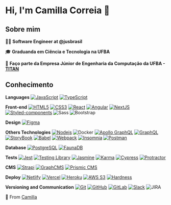 # Hi, I'm Camilla Correia :sunflower:

## Sobre mim

:woman_technologist: <strong>Software Engineer at @jusbrasil</strong>

:mortar_board: <strong>Graduanda em Ciência e Tecnologia na UFBA</strong>

:raising_hand: **Faço parte da Empresa Júnior de Engenharia da Computação da UFBA - [TITAN](https://titanci.com.br/)**

## Conhecimento

**Languages**
[![JavaScript](https://img.shields.io/badge/-JavaScript-black?style=flat-square&logo=javascript&link=https://github.com/camillacorreia/)](https://github.com/camillacorreia/)
[![TypeScript](https://img.shields.io/badge/-TypeScript-59C0EA?style=flat-square&logo=typescript&link=https://github.com/camillacorreia/)](https://github.com/camillacorreia/)

**Front-end**
[![HTML5](https://img.shields.io/badge/-HTML5-E34F26?style=flat-square&logo=html5&logoColor=white&link=https://github.com/camillacorreia/)](https://github.com/camillacorreia/)
[![CSS3](https://img.shields.io/badge/-CSS3-1572B6?style=flat-square&logo=css3&link=https://github.com/camillacorreia/)](https://github.com/camillacorreia/)
[![React](https://img.shields.io/badge/-React-black?style=flat-square&logo=react&link=https://github.com/camillacorreia/)](https://github.com/camillacorreia/)
[![Angular](https://img.shields.io/badge/-Angular-DD0031?style=flat-square&logo=angular&link=https://github.com/camillacorreia/)](https://github.com/camillacorreia/)
[![NextJS](https://img.shields.io/badge/-NextJS-black?style=flat-square&logo=Next.js&link=https://github.com/camillacorreia/)](https://github.com/camillacorreia/)
[![Styled-components](https://img.shields.io/badge/-Styled%20Components-DBDBE0?style=flat-square&logo=styled-components)](https://github.com/camillacorreia/)
![Sass](https://img.shields.io/badge/-Sass-CC6699?style=flat-square&logo=sass&logoColor=white)
![Bootstrap](https://img.shields.io/badge/-Bootstrap-563D7C?style=flat-square&logo=bootstrap)

**Design**
[![Figma](https://img.shields.io/badge/-Figma-ffbaba?style=flat-square&logo=figma)](https://github.com/camillacorreia/)

**Others Technologies**
[![Nodejs](https://img.shields.io/badge/-Nodejs-black?style=flat-square&logo=Node.js&link=https://github.com/camillacorreia/)](https://github.com/camillacorreia/)
![Docker](https://img.shields.io/badge/-Docker-2496ED?style=flat-square&logo=docker&logoColor=white)
[![Apollo GraphQL](https://img.shields.io/badge/-Apollo%20GraphQL-311C87?style=flat-square&logo=apollo-graphql&link=https://github.com/camillacorreia/)](https://github.com/camillacorreia/)
[![GraphQL](https://img.shields.io/badge/-GraphQL-DBDBE0?style=flat-square&logo=graphql&link=https://github.com/camillacorreia/)](https://github.com/camillacorreia/)
[![StoryBook](https://img.shields.io/badge/-Storybook-DBDBE0?style=flat-square&logo=Storybook&link=https://github.com/camillacorreia/)](https://github.com/camillacorreia/)
[![Babel](https://img.shields.io/badge/-Babel-F5C30F?style=flat-square&logo=Babel&link=https://github.com/camillacorreia/)](https://github.com/camillacorreia/)
[![Webpack](https://img.shields.io/badge/-Webpack-86A7DC?style=flat-square&logo=Webpack&link=https://github.com/camillacorreia/)](https://github.com/camillacorreia/)
[![Insomnia](https://img.shields.io/badge/-Insomnia-5849BE?style=flat-square&logo=Insomnia&link=https://github.com/camillacorreia/)](https://github.com/camillacorreia/)
[![Postman](https://img.shields.io/badge/-Postman-DBDBE0?style=flat-square&logo=Postman&link=https://github.com/camillacorreia/)](https://github.com/camillacorreia/)

**Database**
[![PostgreSQL](https://img.shields.io/badge/-PostgreSQL-DBDBE0?style=flat-square&logo=postgresql&link=https://github.com/camillacorreia/)](https://github.com/camillacorreia/)
[![FaunaDB](https://img.shields.io/badge/-FaunaDB-DBDBE0?style=flat-square&logo=faunadb&link=https://github.com/camillacorreia/)](https://github.com/camillacorreia/)

**Tests**
[![Jest](https://img.shields.io/badge/-Jest-D36D9D?style=flat-square&logo=jest&link=https://github.com/camillacorreia/)](https://github.com/camillacorreia/)
[![Testing Library](https://img.shields.io/badge/-Testing%20Library-434959?style=flat-square&logo=testing-library&link=https://github.com/camillacorreia/)](https://github.com/camillacorreia/)
[![Jasmine](https://img.shields.io/badge/-Jasmine-434959?style=flat-square&logo=jasmine&link=https://github.com/camillacorreia/)](https://github.com/camillacorreia/)
[![Karma](https://img.shields.io/badge/-Karma-434959?style=flat-square&logo=karma&link=https://github.com/camillacorreia/)](https://github.com/camillacorreia/)
[![Cypress](https://img.shields.io/badge/-Cypress-434959?style=flat-square&logo=cypress&link=https://github.com/camillacorreia/)](https://github.com/camillacorreia/)
[![Protractor](https://img.shields.io/badge/-Protractor-434959?style=flat-square&logo=protractor&link=https://github.com/camillacorreia/)](https://github.com/camillacorreia/)

**CMS**
[![Strapi](https://img.shields.io/badge/-Strapi-8E75FF?style=flat-square&logo=Strapi&link=https://github.com/camillacorreia/)](https://github.com/camillacorreia/)
[![GraphCMS](https://img.shields.io/badge/-GraphCMS-141518?style=flat-square&logo=graphcms&link=https://github.com/camillacorreia/)](https://github.com/camillacorreia/)
[![Prismic CMS](https://img.shields.io/badge/-PrismicCMS-DBDBE0?style=flat-square&logo=prismic&link=https://github.com/camillacorreia/)](https://github.com/camillacorreia/)

**Deploy**
[![Netlify](https://img.shields.io/badge/-Netlify-DBDBE0?style=flat-square&logo=netlify)](https://github.com/camillacorreia/)
[![Vercel](https://img.shields.io/badge/-Vercel-141518?style=flat-square&logo=vercel)](https://github.com/camillacorreia/)
[![Heroku](https://img.shields.io/badge/-Heroku-9994CD?style=flat-square&logo=heroku)](https://github.com/camillacorreia/)
[![AWS S3](https://img.shields.io/badge/-AWS%20S3-DBDBE0?style=flat-square&logo=amazon)](https://github.com/camillacorreia/)
[![Hardness](https://img.shields.io/badge/-Hardness-DBDBE0?style=flat-square&logo=hardness)](https://github.com/camillacorreia/)

**Versioning and Communication**
[![Git](https://img.shields.io/badge/-Git-black?style=flat-square&logo=git&link=https://github.com/camillacorreia/)](https://github.com/camillacorreia/)
[![GitHub](https://img.shields.io/badge/-GitHub-181717?style=flat-square&logo=github&link=https://github.com/camillacorreia/)](https://github.com/camillacorreia/)
[![GitLab](https://img.shields.io/badge/-GitLab-FCA121?style=flat-square&logo=gitlab&link=https://github.com/camillacorreia/)](https://github.com/camillacorreia/)
[![Slack](https://img.shields.io/badge/-Slack-4A154B?style=flat-square&logo=Slack&link=https://github.com/camillacorreia/)](https://github.com/camillacorreia/)
![JIRA](https://img.shields.io/badge/-JIRA-0052CC?style=flat-square&logo=jira)

:rocket: From [Camilla](https://github.com/camillacorreia)
